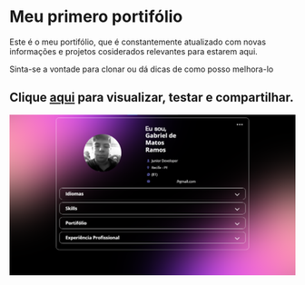<h1>Meu primero portifólio</h1>

<p>Este é o meu portifólio, que é constantemente atualizado com novas informações e projetos cosiderados relevantes para estarem aqui.</p>
<p>Sinta-se a vontade para clonar ou dá dicas de como posso melhora-lo</p>

## Clique [aqui](https://dinos-s.github.io/Portifolio/Portifolio.html) para visualizar, testar e compartilhar.

![..](./imgs/portifolio.png)